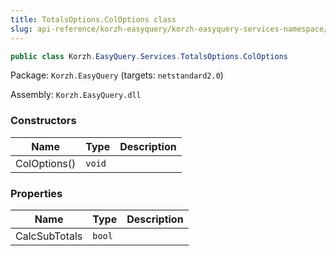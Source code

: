 ```yaml
---
title: TotalsOptions.ColOptions class
slug: api-reference/korzh-easyquery/korzh-easyquery-services-namespace/totalsoptions-coloptions-class
---
```

```csharp
public class Korzh.EasyQuery.Services.TotalsOptions.ColOptions

```
Package: `Korzh.EasyQuery` (targets: `netstandard2.0`)

Assembly: `Korzh.EasyQuery.dll`

### Constructors

| Name | Type | Description | 
| --- | --- | --- | 
| ColOptions() | `void` |  | 


### Properties

| Name | Type | Description | 
| --- | --- | --- | 
| CalcSubTotals | `bool` |  |